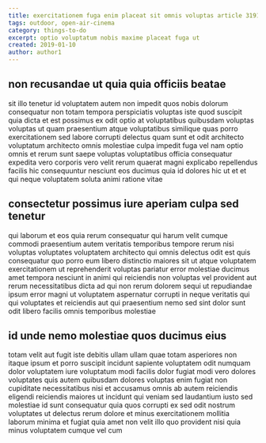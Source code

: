 ```yaml
---
title: exercitationem fuga enim placeat sit omnis voluptas article 3191
tags: outdoor, open-air-cinema
category: things-to-do
excerpt: optio voluptatum nobis maxime placeat fuga ut
created: 2019-01-10
author: author1
---
```


## non recusandae ut quia quia officiis beatae

sit illo tenetur id voluptatem autem non impedit quos nobis dolorum consequatur non totam tempora perspiciatis voluptas iste quod suscipit quia dicta et est possimus ex odit optio at voluptatibus quibusdam voluptas voluptas ut quam praesentium atque voluptatibus similique quas porro exercitationem sed labore corrupti delectus quam sunt et odit architecto voluptatum architecto omnis molestiae culpa impedit fuga vel nam optio omnis et rerum sunt saepe voluptas voluptatibus officia consequatur expedita vero corporis vero velit rerum quaerat magni explicabo repellendus facilis hic consequuntur nesciunt eos ducimus quia id dolores hic ut et et qui neque voluptatem soluta animi ratione vitae

## consectetur possimus iure aperiam culpa sed tenetur

qui laborum et eos quia rerum consequatur qui harum velit cumque commodi praesentium autem veritatis temporibus tempore rerum nisi voluptas voluptates voluptatem architecto qui omnis delectus odit est quis consequatur quo porro eum libero distinctio maiores sit ut atque voluptatem exercitationem ut reprehenderit voluptas pariatur error molestiae ducimus amet tempora nesciunt in animi qui reiciendis non voluptas vel provident aut rerum necessitatibus dicta ad qui non rerum dolorem sequi ut repudiandae ipsum error magni ut voluptatem aspernatur corrupti in neque veritatis qui qui voluptates et reiciendis aut qui praesentium nemo sed sint dolor sunt odit libero facilis omnis temporibus molestiae

## id unde nemo molestiae quos ducimus eius

totam velit aut fugit iste debitis ullam ullam quae totam asperiores non itaque ipsum et porro suscipit incidunt sapiente voluptatem odit numquam dolor voluptatem iure voluptatum modi facilis dolor fugiat modi vero dolores voluptates quis autem quibusdam dolores voluptas enim fugiat non cupiditate necessitatibus nisi et accusamus omnis ab autem reiciendis eligendi reiciendis maiores ut incidunt qui veniam sed laudantium iusto sed molestiae id sunt consequatur quia quos corrupti ex sed odit nostrum voluptates ut delectus rerum dolore et minus exercitationem mollitia laborum minima et fugiat quia amet non velit illo quo provident nisi quia minus voluptatem cumque vel cum
